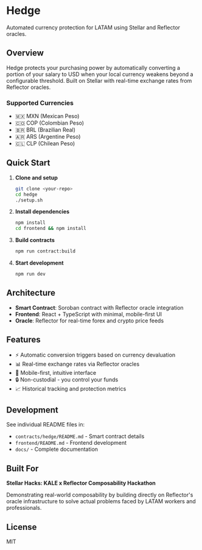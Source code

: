 # Hedge

Automated currency protection for LATAM using Stellar and Reflector oracles.

## Overview

Hedge protects your purchasing power by automatically converting a portion of your salary to USD when your local currency weakens beyond a configurable threshold. Built on Stellar with real-time exchange rates from Reflector oracles.

### Supported Currencies
- 🇲🇽 MXN (Mexican Peso)
- 🇨🇴 COP (Colombian Peso) 
- 🇧🇷 BRL (Brazilian Real)
- 🇦🇷 ARS (Argentine Peso)
- 🇨🇱 CLP (Chilean Peso)

## Quick Start

1. **Clone and setup**
   ```bash
   git clone <your-repo>
   cd hedge
   ./setup.sh
   ```

2. **Install dependencies**
   ```bash
   npm install
   cd frontend && npm install
   ```

3. **Build contracts**
   ```bash
   npm run contract:build
   ```

4. **Start development**
   ```bash
   npm run dev
   ```

## Architecture

- **Smart Contract**: Soroban contract with Reflector oracle integration
- **Frontend**: React + TypeScript with minimal, mobile-first UI
- **Oracle**: Reflector for real-time forex and crypto price feeds

## Features

- ⚡ Automatic conversion triggers based on currency devaluation
- 📊 Real-time exchange rates via Reflector oracles
- 📱 Mobile-first, intuitive interface
- 🔒 Non-custodial - you control your funds
- 📈 Historical tracking and protection metrics

## Development

See individual README files in:
- `contracts/hedge/README.md` - Smart contract details
- `frontend/README.md` - Frontend development
- `docs/` - Complete documentation

## Built For

**Stellar Hacks: KALE x Reflector Composability Hackathon**

Demonstrating real-world composability by building directly on Reflector's oracle infrastructure to solve actual problems faced by LATAM workers and professionals.

## License

MIT